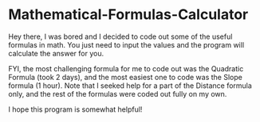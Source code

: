 # Mathematical-Formulas-Calculator

Hey there, I was bored and I decided to code out some of the useful formulas in math. You just need to input the values and the program will calculate the answer for you.

FYI, the most challenging formula for me to code out was the Quadratic Formula (took 2 days), and the most easiest one to code was the Slope formula (1 hour). Note that I seeked help for a part of the Distance formula only, and the rest of the formulas were coded out fully on my own. 

I hope this program is somewhat helpful! 
